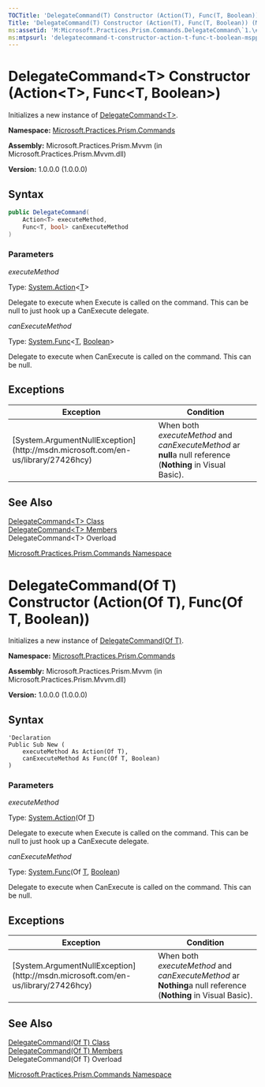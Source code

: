 ```yaml
---
TOCTitle: 'DelegateCommand(T) Constructor (Action(T), Func(T, Boolean))'
Title: 'DelegateCommand(T) Constructor (Action(T), Func(T, Boolean)) (Microsoft.Practices.Prism.Commands)'
ms:assetid: 'M:Microsoft.Practices.Prism.Commands.DelegateCommand\`1.\#ctor(System.Action{\`0},System.Func{\`0,System.Boolean})'
ms:mtpsurl: 'delegatecommand-t-constructor-action-t-func-t-boolean-mspp-commands.md'
---
```



# DelegateCommand&lt;T&gt; Constructor (Action&lt;T&gt;, Func&lt;T, Boolean&gt;)

Initializes a new instance of [DelegateCommand&lt;T&gt;](/patterns-practices/reference/delegatecommand-t-class-mspp-commands).

**Namespace:** [Microsoft.Practices.Prism.Commands](/patterns-practices/reference/mspp-commands-namespace)

**Assembly:** Microsoft.Practices.Prism.Mvvm (in Microsoft.Practices.Prism.Mvvm.dll)

**Version:** 1.0.0.0 (1.0.0.0)

## Syntax

```C#
public DelegateCommand(
	Action<T> executeMethod,
	Func<T, bool> canExecuteMethod
)
```

### Parameters

*executeMethod*  

Type: [System.Action](http://msdn.microsoft.com/en-us/library/018hxwa8)&lt;[T](/patterns-practices/reference/delegatecommand-t-class-mspp-commands)&gt;

Delegate to execute when Execute is called on the command. This can be null to just hook up a CanExecute delegate.

*canExecuteMethod*

Type: [System.Func](http://msdn.microsoft.com/en-us/library/bb549151)&lt;[T](/patterns-practices/reference/delegatecommand-t-class-mspp-commands), [Boolean](http://msdn.microsoft.com/en-us/library/a28wyd50)&gt;

Delegate to execute when CanExecute is called on the command. This can be null.

## Exceptions

<table>
<thead>
<tr class="header">
<th>Exception</th>
<th>Condition</th>
</tr>
</thead>
<tbody>
<tr class="odd">
<td>[System.ArgumentNullException](http://msdn.microsoft.com/en-us/library/27426hcy)</td>
<td>When both <i>executeMethod</i> and <i>canExecuteMethod</i> ar <strong>null</strong>a null reference (<strong>Nothing</strong> in Visual Basic).</td>
</tr>
</tbody>
</table>

## See Also

[DelegateCommand&lt;T&gt; Class](/patterns-practices/reference/delegatecommand-t-class-mspp-commands)<br/>
[DelegateCommand&lt;T&gt; Members](/patterns-practices/reference/delegatecommand-t-members-mspp-commands)<br/>
DelegateCommand&lt;T&gt; Overload

[Microsoft.Practices.Prism.Commands Namespace](/patterns-practices/reference/mspp-commands-namespace)<br/>

# DelegateCommand(Of T) Constructor (Action(Of T), Func(Of T, Boolean))

Initializes a new instance of [DelegateCommand(Of T)](/patterns-practices/reference/delegatecommand-t-class-mspp-commands).

**Namespace:** [Microsoft.Practices.Prism.Commands](/patterns-practices/reference/mspp-commands-namespace)


**Assembly:** Microsoft.Practices.Prism.Mvvm (in Microsoft.Practices.Prism.Mvvm.dll)

**Version:** 1.0.0.0 (1.0.0.0)

## Syntax

```VB
'Declaration
Public Sub New ( 
	executeMethod As Action(Of T),
	canExecuteMethod As Func(Of T, Boolean)
)
```

### Parameters

*executeMethod*  

Type: [System.Action](http://msdn.microsoft.com/en-us/library/018hxwa8)(Of [T](/patterns-practices/reference/delegatecommand-t-class-mspp-commands))

Delegate to execute when Execute is called on the command. This can be null to just hook up a CanExecute delegate.

*canExecuteMethod*

Type: [System.Func](http://msdn.microsoft.com/en-us/library/bb549151)(Of [T](/patterns-practices/reference/delegatecommand-t-class-mspp-commands), [Boolean](http://msdn.microsoft.com/en-us/library/a28wyd50))

Delegate to execute when CanExecute is called on the command. This can be null.

## Exceptions

<table>
<thead>
<tr class="header">
<th>Exception</th>
<th>Condition</th>
</tr>
</thead>
<tbody>
<tr class="odd">
<td>[System.ArgumentNullException](http://msdn.microsoft.com/en-us/library/27426hcy)</td>
<td>When both <i>executeMethod</i> and <i>canExecuteMethod</i> ar <strong>Nothing</strong>a null reference (<strong>Nothing</strong> in Visual Basic).</td>
</tr>
</tbody>
</table>


## See Also

[DelegateCommand(Of T) Class](/patterns-practices/reference/delegatecommand-t-class-mspp-commands)<br/>
[DelegateCommand(Of T) Members](/patterns-practices/reference/delegatecommand-t-members-mspp-commands)<br/>
DelegateCommand(Of T) Overload

[Microsoft.Practices.Prism.Commands Namespace](/patterns-practices/reference/mspp-commands-namespace)